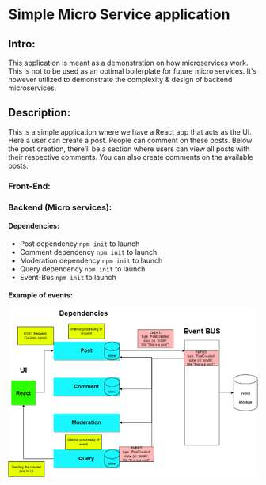 # Simple Micro Service application

## Intro:

This application is meant as a demonstration on how microservices work. This is not to be used as an optimal boilerplate for future micro services. It's however utilized to demonstrate the complexity & design of backend microservices.

## Description:

This is a simple application where we have a React app that acts as the UI. Here a user can create a post. People can comment on these posts. Below the post creation, there'll be a section where users can view all posts with their respective comments. You can also create comments on the available posts.

### Front-End:

### Backend (Micro services):

#### Dependencies:

-   Post dependency `npm init` to launch
-   Comment dependency `npm init` to launch
-   Moderation dependency `npm init` to launch
-   Query dependency `npm init` to launch
-   Event-Bus `npm init` to launch

#### Example of events:

![Diagram event](https://github.com/berkan-alci/node.js-microservices-explained/blob/main/readme-images/Service-explanantion.png)
